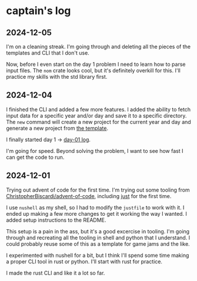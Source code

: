 # captain's log

## 2024-12-05

I'm on a cleaning streak. I'm going through and deleting all the pieces of the
templates and CLI that I don't use.

Now, before I even start on the day 1 problem I need to learn how to parse input
files. The `nom` crate looks cool, but it's definitely overkill for this. I'll
practice my skills with the std library first.

## 2024-12-04

I finished the CLI and added a few more features. I added the ability to fetch
input data for a specific year and/or day and save it to a specific directory.
The `new` command will create a new project for the current year and day and
generate a new project from [the template](aoc-cli/src/daily-template).

I finally started day 1 -> [day-01 log](2024/day-01/README.md).

I'm going for speed. Beyond solving the problem, I want to see how fast I can
get the code to run.

## 2024-12-01

Trying out advent of code for the first time. I'm trying out some tooling
from
[ChristopherBiscardi/advent-of-code](https://github.com/ChristopherBiscardi/advent-of-code),
including [just](https://github.com/casey/just) for the first time.

I use `nushell` as my shell, so I had to modify the `justfile` to work with it.
I ended up making a few more changes to get it working the way I wanted. I added
setup instructions to the README.

This setup is a pain in the ass, but it's a good excercise in tooling. I'm going
through and recreating all the tooling in shell and python that I understand.
I could probably reuse some of this as a template for game jams and the like.

I experimented with nushell for a bit, but I think I'll spend some time making a
proper CLI tool in rust or python. I'll start with rust for practice.

I made the rust CLI and like it a lot so far.
